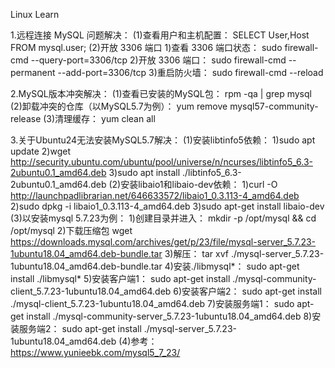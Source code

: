 Linux Learn

1.远程连接 MySQL 问题解决：
(1)查看用户和主机配置：
SELECT User,Host FROM mysql.user;
(2)开放 3306 端口
    1)查看 3306 端口状态：
        sudo firewall-cmd --query-port=3306/tcp
    2)开放 3306 端口：
        sudo firewall-cmd --permanent --add-port=3306/tcp
    3)重启防火墙：
        sudo firewall-cmd --reload

2.MySQL版本冲突解决：
(1)查看已安装的MySQL包：
    rpm -qa | grep mysql
(2)卸载冲突的仓库（以MySQL5.7为例）：
    yum remove mysql57-community-release
(3)清理缓存：
    yum clean all

3.关于Ubuntu24无法安装MySQL5.7解决：
(1)安装libtinfo5依赖：
    1)sudo apt update
    2)wget http://security.ubuntu.com/ubuntu/pool/universe/n/ncurses/libtinfo5_6.3-2ubuntu0.1_amd64.deb
    3)sudo apt install ./libtinfo5_6.3-2ubuntu0.1_amd64.deb
(2)安装libaio1和libaio-dev依赖：
    1)curl -O http://launchpadlibrarian.net/646633572/libaio1_0.3.113-4_amd64.deb
    2)sudo dpkg -i libaio1_0.3.113-4_amd64.deb
    3)sudo apt-get install libaio-dev
(3)以安装mysql 5.7.23为例：
    1)创建目录并进入：
        mkdir -p /opt/mysql && cd /opt/mysql
    2)下载压缩包
        wget https://downloads.mysql.com/archives/get/p/23/file/mysql-server_5.7.23-1ubuntu18.04_amd64.deb-bundle.tar
    3)解压：
        tar xvf ./mysql-server_5.7.23-1ubuntu18.04_amd64.deb-bundle.tar
    4)安装./libmysql*：
        sudo apt-get install ./libmysql*
    5)安装客户端1：
        sudo apt-get install ./mysql-community-client_5.7.23-1ubuntu18.04_amd64.deb
    6)安装客户端2：
        sudo apt-get install ./mysql-client_5.7.23-1ubuntu18.04_amd64.deb
    7)安装服务端1：
        sudo apt-get install ./mysql-community-server_5.7.23-1ubuntu18.04_amd64.deb
    8)安装服务端2：
        sudo apt-get install ./mysql-server_5.7.23-1ubuntu18.04_amd64.deb
(4)参考：
    https://www.yunieebk.com/mysql5_7_23/
